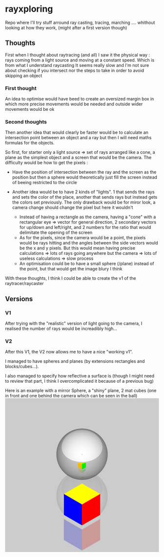 # rayxploring
Repo where I'll try stuff arround ray casting, tracing, marching .... whithout looking at how they work, (might after a first version though)

## Thoughts

First when I thought about raytracing (and all) I saw it the physical way : rays coming from a light source and moving at a constant speed. Which is from what I understand raycasting
It seems really slow and I'm not sure about checking if you intersect nor the steps to take in order to avoid skipping an object

### First thought

An idea to optimise would have beed to create an oversized margin box in which more precise movements would be needed and outside wider movements would be ok

### Second thoughts

Then another idea that would clearly be faster would be to calculate an intersection point between an object and a ray but then I will need maths formulas for the objects.

So first, for starter only a light source => set of rays arranged like a cone, a plane as the simplest object and a screen that would be the camera. The difficulty would be how to get the pixels :
    
- Have the position of intersection between the ray and the screen as the position but then a sphere would theoretically just fill the screen instead of beeing restricted to the circle

- Another idea would be to have 2 kinds of "lights". 1 that sends the rays and sets the color of the place, another that sends rays but instead gets the colors set previously. The only drawback would be for miror look, a camera change should change the pixel but here it wouldn't
  - Instead of having a rectangle as the camera, having a "cone" with a rectangular eye => vector for general direction, 2 secondary vectors for up/down and left/right, and 2 numbers for the ratio that would delimitate the opening of the screen
  - As for the pixels, since the camera would be a point, the pixels would be rays hitting and the angles between the side vectors would be the x and y pixels. But this would mean having precise calculations => lots of rays going anywhere but the camera => lots of useless calculations => slow process
  - An optimisation could be to have a small sphere (/plane) instead of the point, but that would get the image blury I think

With these thoughts, I think I could be able to create the v1 of the raytracer/raycaster

## Versions

### V1

After trying with the "realistic" version of light going to the camera, I realised the number of rays would be increadibly high...

### V2

After this V1, the V2 now allows me to have a nice "working v1".

I managed to have spheres and planes (by extensions rectangles and blocks/cubes...).

I also managed to specify how reflective a surface is (though I might need to review that part, I think I overcomplicated it because of a previous bug)


Here is an example with a mirror Sphere, a "shiny" plane, 2 mat cubes (one in front and one behind the camera which can be seen in the ball)
![example_image.png](images%2Fexample_image.png)